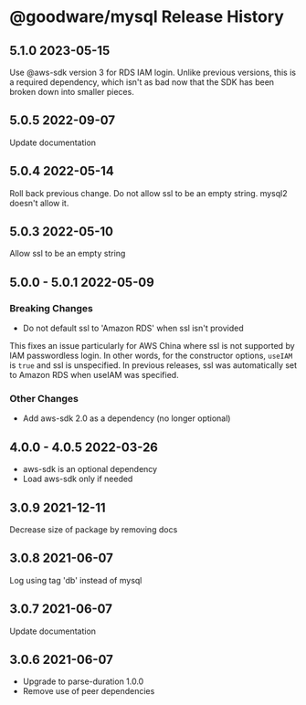 # @goodware/mysql Release History

## 5.1.0 2023-05-15

Use @aws-sdk version 3 for RDS IAM login. Unlike previous versions, this is a required dependency, which isn't as bad now that the SDK has been broken down into smaller pieces.

## 5.0.5 2022-09-07

Update documentation

## 5.0.4 2022-05-14

Roll back previous change. Do not allow ssl to be an empty string. mysql2 doesn't allow it.

## 5.0.3 2022-05-10

Allow ssl to be an empty string

## 5.0.0 - 5.0.1 2022-05-09

### Breaking Changes

- Do not default ssl to 'Amazon RDS' when ssl isn't provided

This fixes an issue particularly for AWS China where ssl is not supported by IAM passwordless login. In other words, for the constructor options, `useIAM` is `true` and ssl is unspecified. In previous releases, ssl was automatically set to Amazon RDS when useIAM was specified.

### Other Changes

- Add aws-sdk 2.0 as a dependency (no longer optional)

## 4.0.0 - 4.0.5 2022-03-26

- aws-sdk is an optional dependency
- Load aws-sdk only if needed

## 3.0.9 2021-12-11

Decrease size of package by removing docs

## 3.0.8 2021-06-07

Log using tag 'db' instead of mysql

## 3.0.7 2021-06-07

Update documentation

## 3.0.6 2021-06-07

- Upgrade to parse-duration 1.0.0
- Remove use of peer dependencies

